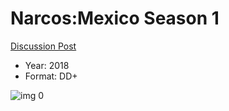# Narcos:Mexico Season 1

[Discussion Post](https://www.avsforum.com/threads/bass-eq-for-filtered-movies.2995212/post-57345682)

* Year: 2018
* Format: DD+

![img 0](https://i.imgur.com/dZ8ZYT2.jpg)


